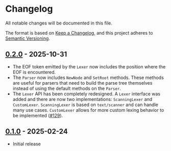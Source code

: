 # Changelog

All notable changes will be documented in this file.

The format is based on [Keep a Changelog](https://keepachangelog.com/en/1.0.0/),
and this project adheres to [Semantic Versioning](https://semver.org/spec/v2.0.0.html).

## [0.2.0] - 2025-10-31

- The EOF token emitted by the `Lexer` now includes the position where the EOF
  is encountered.
- The `Parser` now includes `NewNode` and `SetRoot` methods. These methods are
  useful for parsers that need to build the parse tree themselves instead of
  using the default methods on the `Parser`.
- The `Lexer` API has been completely redesigned. A `Lexer` interface was added
  and there are now two implementations: `ScanningLexer` and `CustomLexer`.
  `ScanningLexer` is based on `text/scanner` and can handle many use cases.
  `CustomLexer` allows for more custom lexing behavior to be implemented
  ([#129](https://github.com/ianlewis/lexparse/issues/129)).

## [0.1.0] - 2025-02-24

- Initial release

[0.1.0]: https://github.com/ianlewis/lexparse/releases/tag/v0.1.0
[0.2.0]: https://github.com/ianlewis/lexparse/releases/tag/v0.2.0
